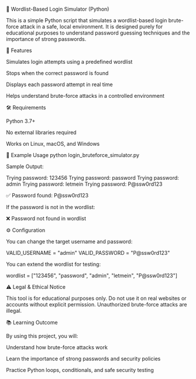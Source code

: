 🔑 Wordlist-Based Login Simulator (Python)

This is a simple Python script that simulates a wordlist-based login brute-force attack in a safe, local environment.
It is designed purely for educational purposes to understand password guessing techniques and the importance of strong passwords.



🚀 Features

Simulates login attempts using a predefined wordlist

Stops when the correct password is found

Displays each password attempt in real time

Helps understand brute-force attacks in a controlled environment



🛠 Requirements

Python 3.7+

No external libraries required

Works on Linux, macOS, and Windows



🧾 Example Usage
python login_bruteforce_simulator.py




Sample Output:

Trying password: 123456
Trying password: password
Trying password: admin
Trying password: letmein
Trying password: P@ssw0rd123

✅ Password found: P@ssw0rd123


If the password is not in the wordlist:

❌ Password not found in wordlist




⚙️ Configuration

You can change the target username and password:

VALID_USERNAME = "admin"
VALID_PASSWORD = "P@ssw0rd123"


You can extend the wordlist for testing:

wordlist = ["123456", "password", "admin", "letmein", "P@ssw0rd123"]




⚠️ Legal & Ethical Notice

This tool is for educational purposes only.
Do not use it on real websites or accounts without explicit permission.
Unauthorized brute-force attacks are illegal.




📚 Learning Outcome

By using this project, you will:

Understand how brute-force attacks work

Learn the importance of strong passwords and security policies

Practice Python loops, conditionals, and safe security testing
